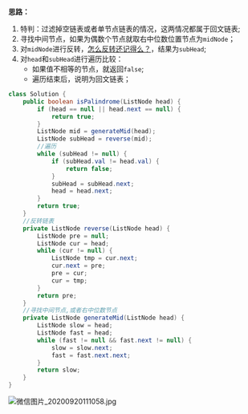 **思路：**
1. 特判：过滤掉空链表或者单节点链表的情况，这两情况都属于回文链表;
2. 寻找中间节点，如果为偶数个节点就取右中位数位置节点为`midNode`；
3. 对`midNode`进行反转，[怎么反转还记得么？](https://leetcode-cn.com/problems/reverse-linked-list/solution/ha-ha-you-shi-shuang-zhi-zhen-fan-zhuan-lian-biao-/)，结果为`subHead`;
4. 对`head`和`subHead`进行遍历比较：
    - 如果值不相等的节点，就返回`false`;
    - 遍历结束后，说明为回文链表；

```java []
class Solution {
    public boolean isPalindrome(ListNode head) {
        if (head == null || head.next == null) {
            return true;
        }
        ListNode mid = generateMid(head);
        ListNode subHead = reverse(mid);
        //遍历
        while (subHead != null) {
            if (subHead.val != head.val) {
                return false;
            }
            subHead = subHead.next;
            head = head.next;
        }
        return true;
    }
    //反转链表
    private ListNode reverse(ListNode head) {
        ListNode pre = null;
        ListNode cur = head;
        while (cur != null) {
            ListNode tmp = cur.next;
            cur.next = pre;
            pre = cur;
            cur = tmp;
        }
        return pre;
    }
    //寻找中间节点,或者右中位数节点
    private ListNode generateMid(ListNode head) {
        ListNode slow = head;
        ListNode fast = head;
        while (fast != null && fast.next != null) {
            slow = slow.next;
            fast = fast.next.next;
        }
        return slow;
    }
}
```


![微信图片_20200920111058.jpg](https://pic.leetcode-cn.com/1600676515-WOALTx-%E5%BE%AE%E4%BF%A1%E5%9B%BE%E7%89%87_20200920111058.jpg)
